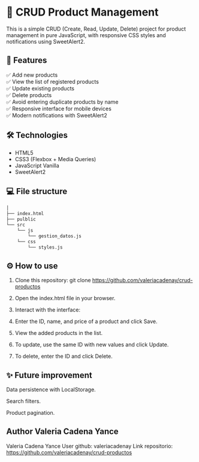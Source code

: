 # 🛒 CRUD Product Management

This is a simple CRUD (Create, Read, Update, Delete) project for product management in pure JavaScript, with responsive CSS styles and notifications using SweetAlert2.

## 🚀 Features

✅ Add new products  
✅ View the list of registered products  
✅ Update existing products  
✅ Delete products  
✅ Avoid entering duplicate products by name  
✅ Responsive interface for mobile devices  
✅ Modern notifications with SweetAlert2

## 🛠️ Technologies

- HTML5
- CSS3 (Flexbox + Media Queries)
- JavaScript Vanilla
- SweetAlert2

## 💻 File structure

```bash
│
├── index.html
├── pulblic
└── src
    └── js
        └── gestion_datos.js
    └── css
        └── styles.js        
```

## ⚙️ How to use

1. Clone this repository: git clone https://github.com/valeriacadenay/crud-productos

2. Open the index.html file in your browser.

3. Interact with the interface:

4. Enter the ID, name, and price of a product and click Save.

5. View the added products in the list.

6. To update, use the same ID with new values and click Update.

7. To delete, enter the ID and click Delete.


## ✨ Future improvement
Data persistence with LocalStorage.

Search filters.

Product pagination.


## Author Valeria Cadena Yance

Valeria Cadena Yance
User github: valeriacadenay
Link repositorio: https://github.com/valeriacadenay/crud-productos


